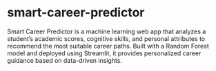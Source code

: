 # smart-career-predictor
Smart Career Predictor is a machine learning web app that analyzes a student’s academic scores, cognitive skills, and personal attributes to recommend the most suitable career paths. Built with a Random Forest model and deployed using Streamlit, it provides personalized career guidance based on data-driven insights.
